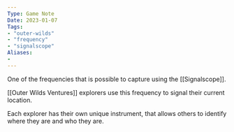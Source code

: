 ```yaml
---
Type: Game Note
Date: 2023-01-07
Tags:
- "outer-wilds"
- "frequency"
- "signalscope"
Aliases:
- 
---
```

One of the frequencies that is possible to capture using the [[Signalscope]].

[[Outer Wilds Ventures]] explorers use this frequency to signal their current location.

Each explorer has their own unique instrument, that allows others to identify where they are and who they are.